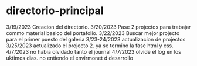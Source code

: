# directorio-principal

3/19/2023 Creacion del directorio.
3/20/2023 Pase 2 projectos para trabajar commo material basico del portafolio.
3/22/2023 Buscar mejor projecto para el primer puesto del galeria
3/23-24/2023 actualizacion de projectos
3/25/2023 actualizado el projecto 2. ya se termino la fase html y css.
4/7/2023 no habia olvidado tanto el journal
4/7/2023 olvide el log en los uktimos dias. no entiendo el envirmonet d desarrollo
